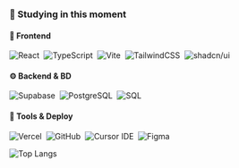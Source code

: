 ### 🧠 Studying in this moment

#### 🎨 Frontend
![React](https://img.shields.io/badge/-React-0D1117?style=for-the-badge&logo=react)&nbsp;
![TypeScript](https://img.shields.io/badge/-TypeScript-0D1117?style=for-the-badge&logo=typescript)&nbsp;
![Vite](https://img.shields.io/badge/-Vite-0D1117?style=for-the-badge&logo=vite)&nbsp;
![TailwindCSS](https://img.shields.io/badge/-TailwindCSS-0D1117?style=for-the-badge&logo=tailwindcss)&nbsp;
![shadcn/ui](https://img.shields.io/badge/-shadcn/ui-0D1117?style=for-the-badge&logo=shadcnui)&nbsp;

#### ⚙️ Backend & BD
![Supabase](https://img.shields.io/badge/-Supabase-0D1117?style=for-the-badge&logo=supabase)&nbsp;
![PostgreSQL](https://img.shields.io/badge/-PostgreSQL-0D1117?style=for-the-badge&logo=postgresql)&nbsp;
![SQL](https://img.shields.io/badge/-SQL-0D1117?style=for-the-badge&logo=postgresql&labelColor=0D1117)&nbsp;

#### 🧰 Tools & Deploy
![Vercel](https://img.shields.io/badge/-Vercel-0D1117?style=for-the-badge&logo=vercel)&nbsp;
![GitHub](https://img.shields.io/badge/-GitHub-0D1117?style=for-the-badge&logo=github)&nbsp;
![Cursor IDE](https://img.shields.io/badge/Cursor_IDE-0D1117?style=for-the-badge&logo=data:image/svg+xml;base64,PHN2ZyBmaWxsPSJ3aGl0ZSIgdmlld0JveD0iMCAwIDI0IDI0IiB4bWxucz0iaHR0cDovL3d3dy53My5vcmcvMjAwMC9zdmciPjxwYXRoIGQ9Ik0yIDJsMTEgMTAtMTEgNnoiLz48L3N2Zz4=)&nbsp;
![Figma](https://img.shields.io/badge/-Figma-0D1117?style=for-the-badge&logo=figma)&nbsp;

![Top Langs](https://github-readme-stats.vercel.app/api/top-langs/?username=adilsonjunior1&layout=compact&theme=radical)

